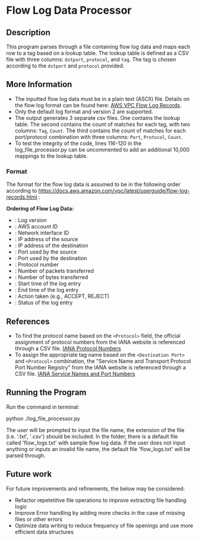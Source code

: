 # Flow Log Data Processor

## Description

This program parses through a file containing flow log data and maps each row to a tag based on a lookup table. The lookup table is defined as a CSV file with three columns: `dstport`, `protocol`, and `tag`. The tag is chosen according to the `dstport` and `protocol` provided.

## More Information

- The inputted flow log data must be in a plain text (ASCII) file. Details on the flow log format can be found here: [AWS VPC Flow Log Records](https://docs.aws.amazon.com/vpc/latest/userguide/flow-log-records.html).
- Only the default log format and version 2 are supported.
- The output generates 3 separate csv files. One contains the lookup table. The second contains the count of matches for each tag, with two columns: `Tag`, `Count`. The third contains the count of matches for each port/protocol combination with three columns: `Port`, `Protocol`, `Count`.
- To test the integrity of the code, lines 116-120 in the log_file_processor.py can be uncommented to add an additional 10,000 mappings to the lookup table.

### Format

The format for the flow log data is assumed to be in the following order according to https://docs.aws.amazon.com/vpc/latest/userguide/flow-log-records.html  :

**Ordering of Flow Log Data:**
- **<Version>**: Log version
- **<Account ID>**: AWS account ID
- **<Interface ID>**: Network interface ID
- **<Source IP Address>**: IP address of the source
- **<Destination IP Address>**: IP address of the destination
- **<Source Port>**: Port used by the source
- **<Destination Port>**: Port used by the destination
- **<Protocol>**: Protocol number
- **<Number of Packets>**: Number of packets transferred
- **<Number of Bytes>**: Number of bytes transferred
- **<Start Time>**: Start time of the log entry
- **<End Time>**: End time of the log entry
- **<Action>**: Action taken (e.g., ACCEPT, REJECT)
- **<Log-status>**: Status of the log entry

## References

- To find the protocol name based on the `<Protocol>` field, the official assignment of protocol numbers from the IANA website is referenced through a CSV file. [IANA Protocol Numbers](https://www.iana.org/assignments/protocol-numbers/protocol-numbers.xhtml)
- To assign the appropriate tag name based on the `<Destination Port>` and `<Protocol>` combination, the "Service Name and Transport Protocol Port Number Registry" from the IANA website is referenced through a CSV file. [IANA Service Names and Port Numbers](https://www.iana.org/assignments/service-names-port-numbers/service-names-port-numbers.xhtml?&page=3)

## Running the Program

Run the command in terminal:

python ./log_file_processor.py

The user will be prompted to input the file name, the extension of the file (i.e. '.txt', '.csv') should be included. In the folder, there is a default file called 'flow_logs.txt' with sample flow log data. If the user does not input anything or inputs an invalid file name, the default file 'flow_logs.txt' will be parsed through.

## Future work

For future improvements and refinements, the below may be considered:
- Refactor repetetitive file operations to improve extracting file handling logic
- Improve Error handling by adding more checks in the case of missing files or other errors
- Optimize data writing to reduce frequency of file openings and use more efficient data structures
